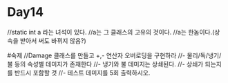 # Day14

//static int a 라는 녀석이 있다.
	//a는 그 클래스의 고유의 것이다.
	//a는 한놈이다.(상속을 받아서 써도 바뀌지 않음?)








  #숙제 
//Damage 클래스를 만들고 +,- 연산자 오버로딩을 구현하라
//- 물리/독/냉기/불 등의 속성별 데미지가 존재한다
//- 냉기와 불 데미지는 상쇄된다.
//- 상쇄가 되는지를 반드시 포함할 것
//- 테스트 데미지를 5회 출력하시오.
